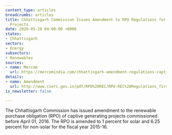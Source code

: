 ```yaml
---
content_type: articles
breadcrumbs: articles
title: Chhattisgarh Commission Issues Amendment to RPO Regulations for Captive Power
  Projects
date: 2020-05-20 04:00:00 +0000
states:
- Chhattisgarh
sectors:
- Energy
subsectors:
- Renewables
sources:
- name: Mercom
  url: https://mercomindia.com/chhattisgarh-amendment-regulations-captive-projects/
details:
- name: Amendment
  url: http://www.cserc.gov.in/pdf/RPO%20REC/RPO-REC%20Regulations_first%20ammendment_v1.pdf
is_newsletter: false

---
```

The Chhattisgarh Commission has issued amendment to the renewable purchase obligation (RPO) of captive generating projects commissioned before April 01, 2016. The RPO is amended to 1 percent for solar and 6.25 percent for non-solar for the fiscal year 2015-16.
